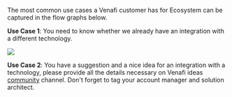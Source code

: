 The most common use cases a Venafi customer has for Ecosystem can be captured in the flow graphs below.

**Use Case 1**: You need to know whether we already have an integration with a different technology.
<div id="A5C349CC4A4CF4C4017431177EDFA7B37D6_87031"><div id="A5C349CC4A4CF4C4017431177EDFA7B37D6_87031_robot"><a href="https://cloud.smartdraw.com/share.aspx/?pubDocShare=A5C349CC4A4CF4C4017431177EDFA7B37D6" target="_blank"><img src="https://cloud.smartdraw.com/cloudstorage/A5C349CC4A4CF4C4017431177EDFA7B37D6/preview2.png"></a></div></div><script src="https://cloud.smartdraw.com/plugins/html/js/sdjswidget_html.js" type="text/javascript"></script><script type="text/javascript">SDJS_Widget("A5C349CC4A4CF4C4017431177EDFA7B37D6",87031,1,"");</script>

**Use Case 2**: You have a suggestion and a nice idea for an integration with a technology, please provide all the details necessary on Venafi ideas [community](https://community.venafi.com/) channel. Don't forget to tag your account manager and solution architect.
